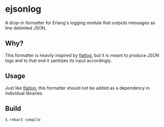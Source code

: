 # ejsonlog

A drop-in formatter for Erlang's logging module that outputs messages
as line delimited JSON.

## Why?

This formatter is heavily inspired by [flatlog][flatlog], but it is
meant to produce JSON logs and to that end it sanitizes its input
accordingly.

## Usage

Just like [flatlog][flatlog], this formatter should not be added as a
dependency in individual libraries.

## Build

    $ rebar3 compile

<!-- Links -->
[flatlog]: https://github.com/ferd/flatlog
